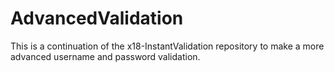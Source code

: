 # AdvancedValidation
This is a continuation of the x18-InstantValidation repository to make a more advanced username and password validation.
